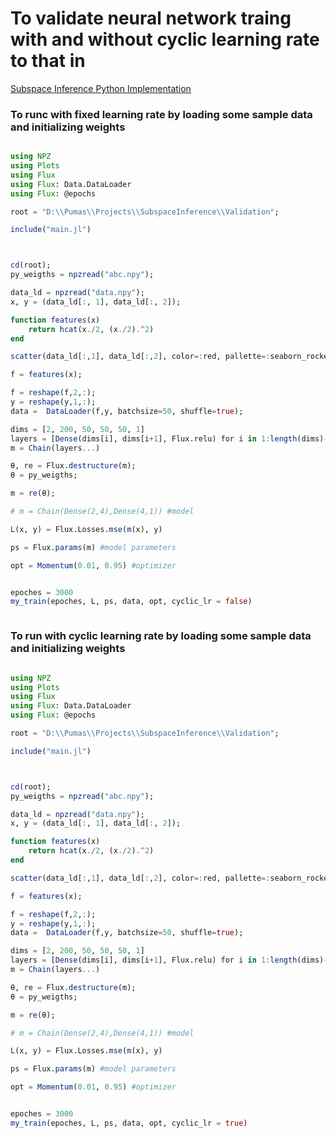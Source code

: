 # To validate neural network traing with and without cyclic learning rate to that in 
[Subspace Inference Python Implementation](https://github.com/wjmaddox/drbayes)


### To runc with fixed learning rate by loading some sample data and initializing weights

```julia

using NPZ
using Plots
using Flux
using Flux: Data.DataLoader
using Flux: @epochs

root = "D:\\Pumas\\Projects\\SubspaceInference\\Validation";

include("main.jl")



cd(root);
py_weigths = npzread("abc.npy");

data_ld = npzread("data.npy");
x, y = (data_ld[:, 1], data_ld[:, 2]);

function features(x)
    return hcat(x./2, (x./2).^2)
end

scatter(data_ld[:,1], data_ld[:,2], color=:red, pallette=:seaborn_rocket_gradient);

f = features(x);

f = reshape(f,2,:);
y = reshape(y,1,:);
data =  DataLoader(f,y, batchsize=50, shuffle=true);

dims = [2, 200, 50, 50, 50, 1]
layers = [Dense(dims[i], dims[i+1], Flux.relu) for i in 1:length(dims)-1];
m = Chain(layers...)

θ, re = Flux.destructure(m);
θ = py_weigths;

m = re(θ);

# m = Chain(Dense(2,4),Dense(4,1)) #model

L(x, y) = Flux.Losses.mse(m(x), y) 

ps = Flux.params(m) #model parameters

opt = Momentum(0.01, 0.95) #optimizer


epoches = 3000
my_train(epoches, L, ps, data, opt, cyclic_lr = false)



```

### To run with cyclic learning rate by loading some sample data and initializing weights

```julia

using NPZ
using Plots
using Flux
using Flux: Data.DataLoader
using Flux: @epochs

root = "D:\\Pumas\\Projects\\SubspaceInference\\Validation";

include("main.jl")



cd(root);
py_weigths = npzread("abc.npy");

data_ld = npzread("data.npy");
x, y = (data_ld[:, 1], data_ld[:, 2]);

function features(x)
    return hcat(x./2, (x./2).^2)
end

scatter(data_ld[:,1], data_ld[:,2], color=:red, pallette=:seaborn_rocket_gradient);

f = features(x);

f = reshape(f,2,:);
y = reshape(y,1,:);
data =  DataLoader(f,y, batchsize=50, shuffle=true);

dims = [2, 200, 50, 50, 50, 1]
layers = [Dense(dims[i], dims[i+1], Flux.relu) for i in 1:length(dims)-1];
m = Chain(layers...)

θ, re = Flux.destructure(m);
θ = py_weigths;

m = re(θ);

# m = Chain(Dense(2,4),Dense(4,1)) #model

L(x, y) = Flux.Losses.mse(m(x), y) 

ps = Flux.params(m) #model parameters

opt = Momentum(0.01, 0.95) #optimizer


epoches = 3000
my_train(epoches, L, ps, data, opt, cyclic_lr = true)


```
